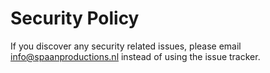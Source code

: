 # Security Policy

If you discover any security related issues, please email info@spaanproductions.nl instead of using the issue tracker.

